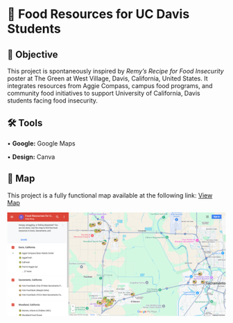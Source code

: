  # 🍉 Food Resources for UC Davis Students
## 🎯 Objective <br>
This project is spontaneously inspired by <i>Remy’s Recipe for Food Insecurity</i> poster at The Green at West Village, Davis, California, United States. It integrates resources from Aggie Compass, campus food programs, and community food initiatives to support University of California, Davis students facing food insecurity. <p>
## 🛠️ Tools <br>
• <b>Google:</b> Google Maps <p>
• <b>Design:</b> Canva <p>
## 🧭 Map <br>
This project is a fully functional map available at the following link: [View Map](https://www.google.com/maps/d/u/0/edit?mid=1t1K7LJij3VG0_I-Iuf8NwHES3_MxRYg&usp=sharing) <p>
![me](https://github.com/redefiningvicky/Food-Resources-for-UC-Davis-Students/blob/665c963d2b6293a858f45d13fb9561b7bb0d72b2/Food_Resources_UCD_Images/Food_Resources_UCD.png)
